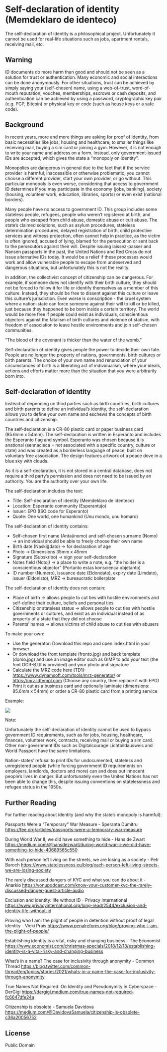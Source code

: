# Self-declaration of identity (Memdeklaro de identeco)

The self-declaration of identity is a philosophical project. Unfortunately it cannot be used for real-life situations such as jobs, apartment rentals, receiving mail, etc.

## Warning

ID documents do more harm than good and should not be seen as a solution for trust or authentication. Many economic and social interactions can be done anonymously. For other situations, trust can be achieved by simply saying your (self-chosen) name, using a web-of-trust, word-of-mouth reputation, vouches, memberships, escrows or cash deposits, and authentication can be achieved by using a password, cryptographic key pair (e.g. PGP, Bitcoin) or physical key or code (such as house keys or a safe code).

## Background

In recent years, more and more things are asking for proof of identity, from basic necessities like jobs, housing and healthcare, to smaller things like receiving mail, buying a sim card or joining a gym. However, it is not enough to write your name and address on a form. Instead, only government-issued IDs are accepted, which gives the state a “monopoly on identity”.

Monopolies are dangerous in general due to the fact that if the service provider is harmful, inaccessible or otherwise problematic, you cannot choose a different provider, start your own provider, or go without. This particular monopoly is even worse, considering that access to government ID determines if you may participate in the economy (jobs, banking), society (housing, volunteer work, education, libraries, sports) or even exist (national borders).

Many people have no access to government ID. This group includes some stateless people, refugees, people who weren’t registered at birth, and people who escaped from child abuse, domestic abuse or cult abuse. The state’s claimed solutions, such as asylum procedures, stateless determination procedures, delayed registration of birth, child protective services and witness protection, often cannot help in practice, as the victim is often ignored, accused of lying, blamed for the persecution or sent back to the persecutors against their will. Despite issuing laissez-passer and Nansen passports in the past, the United Nations and Red Cross do not issue alternative IDs today. It would be a relief if these processes would work and allow vulnerable people to escape from undeserved and dangerous situations, but unfortunately this is not the reality.

In addition, the collectivist concept of citizenship can be dangerous. For example, if someone does not identify with their birth culture, they should not be forced to follow it for life or identify themselves as a member of this culture. Instead, they should be free to dissent against this culture or leave this culture’s jurisdiction. Even worse is conscription - the cruel system where a nation-state can force someone against their will to kill or be killed, just because they happened to be born inside a certain territory. The world would be more free if people could exist as individuals, conscientious objectors against the fatalism of birth cultures and violence of statism, with freedom of association to leave hostile environments and join self-chosen communities.

“The blood of the covenant is thicker than the water of the womb.”

Self-declaration of identity gives people the power to decide their own fate. People are no longer the property of nations, governments, birth cultures or birth parents. The choice of your own name and renunciation of your circumstances of birth is a liberating act of individualism, where your ideals, actions and efforts matter more than the situation that you were arbitrarily born into.

## Self-declaration of identity

Instead of depending on third parties such as birth countries, birth cultures and birth parents to define an individual’s identity, the self-declaration allows you to define your own name and eschews the concepts of birth countries and citizenship.

The self-declaration is a CR-80 plastic card or paper business card (85.6mm x 54mm). The self-declaration is written in Esperanto and includes the Esperanto flag and symbol. Esperanto was chosen because it is anational (sennacieca = not associated with a specific country, culture or state) and was created as a borderless language of peace, built on voluntary free association. The design features artwork of a peace dove in a blue sky with clouds.

As it is a self-declaration, it is not stored in a central database, does not require a third party’s permission and does not need to be issued by an authority. You are the authority over your own life.

The self-declaration includes the text:

- Title: Self-declaration of identity (Memdeklaro de identeco)
- Location: Esperanto community (Esperantujo)
- Issuer: EPO (ISO code for Esperanto)
- Quote: One world, one humankind (Unu mondo, unu homaro)

The self-declaration of identity contains:

- Self-chosen first name (Antaŭnomo) and self-chosen surname (Nomo) → an individual should be able to freely choose their own name
- Birth date (Naskiĝdato) → for declaration of age
- Photo → Dimensions 35mm x 45mm
- Signature (Subskribo) → sign your self-declaration
- Notes field (Notoj) → a place to write a note, e.g. “the holder is a conscientious objector” (Portanto estas konscienca obĵetanto)
- ID number (Numero), issuance date (Eldondato), expiry date (Limdato), issuer (Eldonisto), MRZ → bureaucratic boilerplate

The self-declaration of identity does not contain:

- Place of birth → allows people to cut ties with hostile environments and self-define their culture, beliefs and personal ties
- Citizenship or stateless status → allows people to cut ties with hostile governments or cultures, and exist as an individual instead of as property of a state that they did not choose
- Parents’ names → allows victims of child abuse to cut ties with abusers

To make your own:

- Use the generator: Download this repo and open index.html in your browser
- Or download the front template (fronto.jpg) and back template (dorso.jpg) and use an image editor such as GIMP to add your text (the font OCR-B.ttf is provided) and your photo and signature
- Calculate the MRZ code here (TD1): https://www.dynamsoft.com/tools/mrz-generator/ or https://mrz.idtempl.com (Choose any country, then replace it with EPO)
- Print it out as a business card and optionally laminate (dimensions: 85.6mm x 54mm) or order a CR-80 plastic card from a printing service

Example:

![](https://memdeklaro.github.io/ekzemplo.jpg)

Note:

Unfortunately the self-declaration of identity cannot be used to bypass government ID requirements, such as for jobs, housing, healthcare, finances, volunteer work, contracts, receiving mail or buying a sim card. Other non-government IDs such as Digitalcourage Lichtbildausweis and World Passport have the same limitations.

Nation-states’ refusal to print IDs for undocumented, stateless and unregistered people (while forcing government ID requirements on employers, landlords, doctors and more) can and does put innocent people’s lives in danger. But unfortunately even the United Nations has not been able to change this, despite issuing conventions on statelessness and refugee status in the 1950s.

## Further Reading

For further reading about identity (and why the state’s monopoly is harmful):

Passports Were a “Temporary” War Measure - Speranta Dumitru
https://fee.org/articles/passports-were-a-temporary-war-measure

During World War II, we did have something to hide - Hans de Zwart
https://medium.com/@hansdezwart/during-world-war-ii-we-did-have-something-to-hide-40689565c550

With each person left living on the streets, we are losing as a society - Petr Baroch
https://www.statelessness.eu/blog/each-person-left-living-streets-we-are-losing-society

The rarely discussed dangers of KYC and what you can do about it - Anarkio
https://vonupodcast.com/know-your-customer-kyc-the-rarely-discussed-danger-guest-article-audio

Exclusion and identity: life without ID - Privacy International
https://www.privacyinternational.org/long-read/2544/exclusion-and-identity-life-without-id

Proving who I am: the plight of people in detention without proof of legal identity - Vicki Prais
https://www.penalreform.org/blog/proving-who-i-am-the-plight-of-people/

Establishing identity is a vital, risky and changing business - The Economist
https://www.economist.com/christmas-specials/2018/12/18/establishing-identity-is-a-vital-risky-and-changing-business

What’s in a name? The case for inclusivity through anonymity - Common Thread
https://blog.twitter.com/common-thread/en/topics/stories/2021/whats-in-a-name-the-case-for-inclusivity-through-anonymity

True Names Not Required: On Identity and Pseudonymity in Cyberspace - DerGigi
https://dergigi.medium.com/true-names-not-required-fc6647dfe24a

Citizenship is obsolete - Samuela Davidova
https://medium.com/@DavidovaSamuela/citizenship-is-obsolete-c36a20056752

## License

Public Domain
